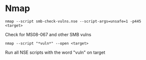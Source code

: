 # Nmap

```
nmap --script smb-check-vulns.nse --script-args=unsafe=1 -p445 <target>
```

Check for MS08-067 and other SMB vulns

```
nmap --script "*vuln*" --open <target>
```

Run all NSE scripts with the word "vuln" on target
